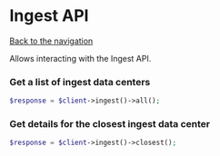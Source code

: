 # Ingest API

[Back to the navigation](README.md)

Allows interacting with the Ingest API.

### Get a list of ingest data centers

```php
$response = $client->ingest()->all();
```

### Get details for the closest ingest data center

```php
$response = $client->ingest()->closest();
```
